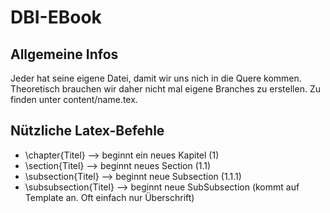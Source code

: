 # DBI-EBook
## Allgemeine Infos
Jeder hat seine eigene Datei, damit wir uns nich in die Quere kommen. Theoretisch brauchen wir daher nicht mal eigene Branches zu erstellen.
Zu finden unter content/name.tex.

## Nützliche Latex-Befehle
+ \chapter{Titel} --> beginnt ein neues Kapitel (1)
+ \section{Titel} --> beginnt neues Section (1.1)
+ \subsection{Titel} --> beginnt neue Subsection (1.1.1)
+ \subsubsection{Titel} --> beginnt neue SubSubsection (kommt auf Template an. Oft einfach nur Überschrift)

